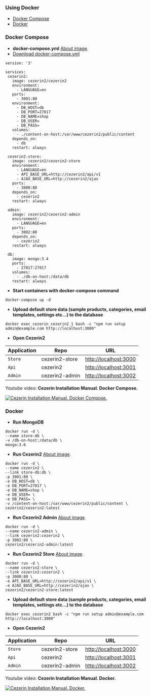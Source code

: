 ### Using Docker

* [Docker Compose](#docker-compose)
* [Docker](#docker)

### Docker Compose

 - **docker-compose.yml** [About image](https://github.com/Cezerin2/docker-cezerin2/blob/master/README.md).
 - [Download docker-compose.yml](https://raw.githubusercontent.com/Cezerin2/docker-cezerin2/master/docker-compose.yml)

 ```shell
version: '3'

services:
  cezerin2:
    image: cezerin2/cezerin2
    environment:
      - LANGUAGE=en
    ports:
      - 3001:80
    environment:
      - DB_HOST=db
      - DB_PORT=27017
      - DB_NAME=shop
      - DB_USER=
      - DB_PASS=
    volumes:
      - ./content-on-host:/var/www/cezerin2/public/content
    depends_on:
      - db
    restart: always

  cezerin2-store:
    image: cezerin2/cezerin2-store
    environment:
      - LANGUAGE=en
      - API_BASE_URL=http://cezerin2/api/v1
      - AJAX_BASE_URL=http://cezerin2/ajax
    ports:
      - 3000:80
    depends_on:
      - cezerin2
    restart: always

  admin:
    image: cezerin2/cezerin2-admin
    environment:
      - LANGUAGE=en
    ports:
      - 3002:80
    depends_on:
      - cezerin2
    restart: always

  db:
    image: mongo:3.4
    ports:
      - 27017:27017
    volumes:
      - ./db-on-host:/data/db
    restart: always
 ```

 - **Start containers with docker-compose command**
 ```shell
 docker-compose up -d
 ```

 - **Upload default store data (sample products, categories, email templates, settings etc...) to the database**
 ```shell
 docker exec cezerin_cezerin2_1 bash -c "npm run setup admin@example.com http://localhost:3000"
 ```

 - **Open Cezerin2**

 | Application | Repo | URL |
 | --- | --- | --- |
 | `Store` | cezerin2-store | [http://localhost:3000](http://localhost:3000) |
 | `Api` | cezerin2 | [http://localhost:3001](http://localhost:3001) |
 | `Admin` | cezerin2-admin | [http://localhost:3002](http://localhost:3002) |

Youtube video: **Cezerin Installation Manual. Docker Compose.**

[![Cezerin Installation Manual. Docker Compose.
](https://img.youtube.com/vi/xZ0XUrobaMg/0.jpg)](https://youtu.be/xZ0XUrobaMg)

### Docker

 - **Run MongoDB**
 ```shell
 docker run -d \
 --name store-db \
 -v /db-on-host:/data/db \
 mongo:3.6
 ```

 - **Run Cezerin2** [About image](https://github.com/Cezerin2/docker-cezerin2/blob/master/cezerin2/README.md).
 ```shell
 docker run -d \
 --name cezerin2 \
 --link store-db:db \
 -p 3001:80 \
 -e DB_HOST=db \
 -e DB_PORT=27017 \
 -e DB_NAME=shop \
 -e DB_USER= \
 -e DB_PASS= \
 -v /content-on-host:/var/www/cezerin2/public/content \
 cezerin2/cezerin2:latest
 ```

 - **Run Cezerin2 Admin** [About image](https://github.com/Cezerin2/docker-cezerin2/blob/master/cezerin2-admin/README.md).
 ```shell
 docker run -d \
 --name cezerin2-admin \
 --link cezerin2:cezerin2 \
 -p 3002:80 \
 cezerin2/cezerin2-admin:latest
 ```

 - **Run Cezerin2 Store** [About image](https://github.com/Cezerin2/docker-cezerin2/blob/master/cezerin2-store/README.md).
 ```shell
 docker run -d \
 --name cezerin2-store \
 --link cezerin2:cezerin2 \
 -p 3000:80 \
 -e API_BASE_URL=http://cezerin2/api/v1 \
 -e AJAX_BASE_URL=http://cezerin2/ajax \
 cezerin2/cezerin2-store:latest
 ```

 - **Upload default store data (sample products, categories, email templates, settings etc...) to the database**
 ```shell
 docker exec cezerin2 bash -c "npm run setup admin@example.com http://localhost:3000"
 ```

 - **Open Cezerin2**

 | Application | Repo | URL |
 | --- | --- | --- |
 | `Store` | cezerin2-store | [http://localhost:3000](http://localhost:3000) |
 | `Api` | cezerin2 | [http://localhost:3001](http://localhost:3001) |
 | `Admin` | cezerin2-admin | [http://localhost:3002](http://localhost:3002) |

Youtube video: **Cezerin Installation Manual. Docker.**

[![Cezerin Installation Manual. Docker.
](https://img.youtube.com/vi/ADvr2OqqB9Y/0.jpg)](https://youtu.be/ADvr2OqqB9Y)
